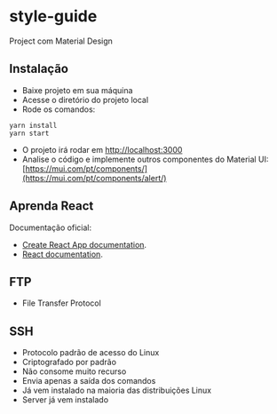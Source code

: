 # style-guide
Project com Material Design

## Instalação
- Baixe projeto em sua máquina
- Acesse o diretório do projeto local
- Rode os comandos:
```
yarn install
yarn start
```
- O projeto irá rodar em [http://localhost:3000](http://localhost:3000) 
- Analise o código e implemente outros componentes do Material UI: [https://mui.com/pt/components/](https://mui.com/pt/components/alert/)

## Aprenda React
Documentação oficial: 
- [Create React App documentation](https://facebook.github.io/create-react-app/docs/getting-started).
- [React documentation](https://reactjs.org/).

## FTP
- File Transfer Protocol

## SSH
- Protocolo padrão de acesso do Linux
- Criptografado por padrão
- Não consome muito recurso
- Envia apenas a saída dos comandos
- Já vem instalado na maioria das distribuições Linux
- Server já vem instalado

